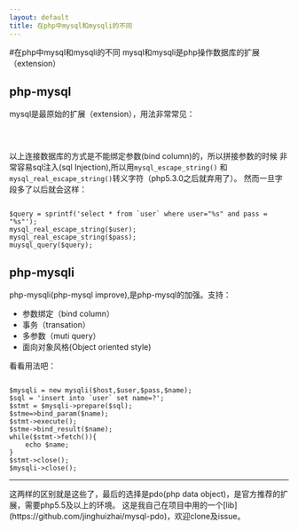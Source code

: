 ```yaml
---
layout: default
title: 在php中mysql和mysqli的不同
---
```

#在php中mysql和mysqli的不同
mysql和mysqli是php操作数据库的扩展（extension）
<h2>php-mysql</h2>
mysql是最原始的扩展（extension），用法非常常见：
<pre><code>
<?php
	mysql_connect($host,$user,$pass);
	$result = mysql_query('select * from `user`');
	while($row = mysql_fetch_array($result,MYSQL_ASSOC)){
		echo $row['name'];
	}
	mysql_free_result($result);
?>
</code></pre>
以上连接数据库的方式是不能绑定参数(bind column)的，所以拼接参数的时候
非常容易sql注入(sql Injection),所以用<code>mysql_escape_string()</code>
和<code>mysql_real_escape_string()</code>转义字符（php5.3.0之后就弃用了）。
然而一旦字段多了以后就会这样：
<pre><code>
$query = sprintf('select * from `user` where user="%s" and pass = "%s"');
mysql_real_escape_string($user);
mysql_real_escape_string($pass);
muysql_query($query);
</code></pre>
<h2>php-mysqli</h2>
php-mysqli(php-mysql improve),是php-mysql的加强。支持：
<ul>
	<li>参数绑定（bind column）</li>
	<li>事务（transation）</li>
	<li>多参数（muti query）</li>
	<li>面向对象风格(Object oriented style)</li>
</ul>
看看用法吧：
<pre><code>
$mysqli = new mysqli($host,$user,$pass,$name);
$sql = 'insert into `user` set name=?';
$stmt = $mysqli->prepare($sql);
$stme=>bind_param($name);
$stmt->execute();
$stme->bind_result($name);
while($stmt->fetch()){
	echo $name;
}
$stmt->close();
$mysqli->close();
</code></pre>
<hr/>
这两样的区别就是这些了，最后的选择是pdo(php data object)，是官方推荐的扩展，需要php5.5及以上的环境。
这是我自己在项目中用的一个[lib](https://github.com/jinghuizhai/mysql-pdo)，欢迎clone及issue。